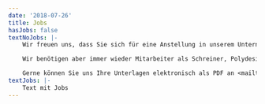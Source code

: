 ```yaml
---
date: '2018-07-26'
title: Jobs
hasJobs: false
textNoJobs: |-
    Wir freuen uns, dass Sie sich für eine Anstellung in unserem Unternehmen interessieren. Im Moment haben wir gerade keine offenen Stellen zu besetzen.\

    Wir benötigen aber immer wieder Mitarbeiter als Schreiner, Polydesigner 3D oder im Bereich AVOR.\

    Gerne können Sie uns Ihre Unterlagen elektronisch als PDF an <mailto:jobs@3dimensional.ch> zusenden.
textJobs: |-
    Text mit Jobs
---
```


